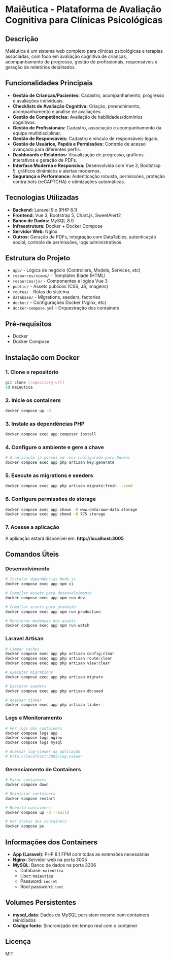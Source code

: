 # Maiêutica - Plataforma de Avaliação Cognitiva para Clínicas Psicológicas

## Descrição

Maiêutica é um sistema web completo para clínicas psicológicas e terapias associadas, com foco em avaliação cognitiva de crianças, acompanhamento de progresso, gestão de profissionais, responsáveis e geração de relatórios detalhados.

## Funcionalidades Principais

-   **Gestão de Crianças/Pacientes:** Cadastro, acompanhamento, progresso e avaliações individuais.
-   **Checklists de Avaliação Cognitiva:** Criação, preenchimento, acompanhamento e análise de avaliações.
-   **Gestão de Competências:** Avaliação de habilidades/domínios cognitivos.
-   **Gestão de Profissionais:** Cadastro, associação e acompanhamento da equipe multidisciplinar.
-   **Gestão de Responsáveis:** Cadastro e vínculo de responsáveis legais.
-   **Gestão de Usuários, Papéis e Permissões:** Controle de acesso avançado para diferentes perfis.
-   **Dashboards e Relatórios:** Visualização de progresso, gráficos interativos e geração de PDFs.
-   **Interface Moderna e Responsiva:** Desenvolvida com Vue 3, Bootstrap 5, gráficos dinâmicos e alertas modernos.
-   **Segurança e Performance:** Autenticação robusta, permissões, proteção contra bots (reCAPTCHA) e otimizações automáticas.

## Tecnologias Utilizadas

-   **Backend:** Laravel 9.x (PHP 8.1)
-   **Frontend:** Vue 3, Bootstrap 5, Chart.js, SweetAlert2
-   **Banco de Dados:** MySQL 8.0
-   **Infraestrutura:** Docker + Docker Compose
-   **Servidor Web:** Nginx
-   **Outros:** Geração de PDFs, integração com DataTables, autenticação social, controle de permissões, logs administrativos.

## Estrutura do Projeto

-   `app/` - Lógica de negócio (Controllers, Models, Services, etc)
-   `resources/views/` - Templates Blade (HTML)
-   `resources/js/` - Componentes e lógica Vue 3
-   `public/` - Assets públicos (CSS, JS, imagens)
-   `routes/` - Rotas do sistema
-   `database/` - Migrations, seeders, factories
-   `docker/` - Configurações Docker (Nginx, etc)
-   `docker-compose.yml` - Orquestração dos containers

## Pré-requisitos

-   Docker
-   Docker Compose

## Instalação com Docker

### 1. Clone o repositório
```bash
git clone [repository-url]
cd maieutica
```

### 2. Inicie os containers
```bash
docker compose up -d
```

### 3. Instale as dependências PHP
```bash
docker compose exec app composer install
```

### 4. Configure o ambiente e gere a chave
```bash
# A aplicação já possui um .env configurado para Docker
docker compose exec app php artisan key:generate
```

### 5. Execute as migrations e seeders
```bash
docker compose exec app php artisan migrate:fresh --seed
```

### 6. Configure permissões do storage
```bash
docker compose exec app chown -R www-data:www-data storage
docker compose exec app chmod -R 775 storage
```

### 7. Acesse a aplicação
A aplicação estará disponível em: **http://localhost:3005**

## Comandos Úteis

### Desenvolvimento
```bash
# Instalar dependências Node.js
docker compose exec app npm ci

# Compilar assets para desenvolvimento
docker compose exec app npm run dev

# Compilar assets para produção
docker compose exec app npm run production

# Monitorar mudanças nos assets
docker compose exec app npm run watch
```

### Laravel Artisan
```bash
# Limpar caches
docker compose exec app php artisan config:clear
docker compose exec app php artisan route:clear
docker compose exec app php artisan view:clear

# Executar migrations
docker compose exec app php artisan migrate

# Executar seeders
docker compose exec app php artisan db:seed

# Acessar tinker
docker compose exec app php artisan tinker
```

### Logs e Monitoramento
```bash
# Ver logs dos containers
docker compose logs app
docker compose logs nginx
docker compose logs mysql

# Acessar log-viewer da aplicação
# http://localhost:3005/log-viewer
```

### Gerenciamento de Containers
```bash
# Parar containers
docker compose down

# Reiniciar containers
docker compose restart

# Rebuild containers
docker compose up -d --build

# Ver status dos containers
docker compose ps
```

## Informações dos Containers

-   **App (Laravel)**: PHP 8.1 FPM com todas as extensões necessárias
-   **Nginx**: Servidor web na porta 3005
-   **MySQL**: Banco de dados na porta 3306
    -   Database: `maieutica`
    -   User: `maieutica`
    -   Password: `secret`
    -   Root password: `root`

## Volumes Persistentes

-   **mysql_data**: Dados do MySQL persistem mesmo com containers reiniciados
-   **Código fonte**: Sincronizado em tempo real com o container

## Licença

MIT
